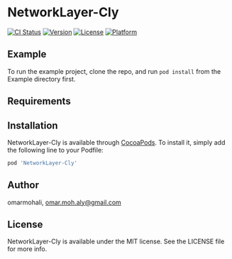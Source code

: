# NetworkLayer-Cly

[![CI Status](https://img.shields.io/travis/omarmohali/NetworkLayer-Cly.svg?style=flat)](https://travis-ci.org/omarmohali/NetworkLayer-Cly)
[![Version](https://img.shields.io/cocoapods/v/NetworkLayer-Cly.svg?style=flat)](https://cocoapods.org/pods/NetworkLayer-Cly)
[![License](https://img.shields.io/cocoapods/l/NetworkLayer-Cly.svg?style=flat)](https://cocoapods.org/pods/NetworkLayer-Cly)
[![Platform](https://img.shields.io/cocoapods/p/NetworkLayer-Cly.svg?style=flat)](https://cocoapods.org/pods/NetworkLayer-Cly)

## Example

To run the example project, clone the repo, and run `pod install` from the Example directory first.

## Requirements

## Installation

NetworkLayer-Cly is available through [CocoaPods](https://cocoapods.org). To install
it, simply add the following line to your Podfile:

```ruby
pod 'NetworkLayer-Cly'
```

## Author

omarmohali, omar.moh.aly@gmail.com

## License

NetworkLayer-Cly is available under the MIT license. See the LICENSE file for more info.
